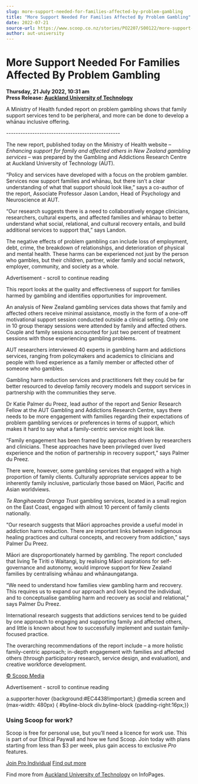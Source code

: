 ```yaml
---
slug: more-support-needed-for-families-affected-by-problem-gambling
title: "More Support Needed For Families Affected By Problem Gambling"
date: 2022-07-21
source-url: https://www.scoop.co.nz/stories/PO2207/S00122/more-support-needed-for-families-affected-by-problem-gambling.htm
author: aut-university
---
```

More Support Needed For Families Affected By Problem Gambling
=============================================================

**Thursday, 21 July 2022, 10:31 am**  
**Press Release: [Auckland University of Technology](https://info.scoop.co.nz/Auckland_University_of_Technology)**

A Ministry of Health funded report on problem gambling shows that family support services tend to be peripheral, and more can be done to develop a whānau inclusive offering.

\------------------------------------------------

The new report, published today on the Ministry of Health website – _Enhancing support for family and affected others in New Zealand gambling services_ – was prepared by the Gambling and Addictions Research Centre at Auckland University of Technology (AUT).

“Policy and services have developed with a focus on the problem gambler. Services now support families and whānau, but there isn’t a clear understanding of what that support should look like,” says a co-author of the report, Associate Professor Jason Landon, Head of Psychology and Neuroscience at AUT.

“Our research suggests there is a need to collaboratively engage clinicians, researchers, cultural experts, and affected families and whānau to better understand what social, relational, and cultural recovery entails, and build additional services to support that,” says Landon.

The negative effects of problem gambling can include loss of employment, debt, crime, the breakdown of relationships, and deterioration of physical and mental health. These harms can be experienced not just by the person who gambles, but their children, partner, wider family and social network, employer, community, and society as a whole.

Advertisement - scroll to continue reading





This report looks at the quality and effectiveness of support for families harmed by gambling and identifies opportunities for improvement.

An analysis of New Zealand gambling services data shows that family and affected others receive minimal assistance, mostly in the form of a one-off motivational support session conducted outside a clinical setting. Only one in 10 group therapy sessions were attended by family and affected others. Couple and family sessions accounted for just two percent of treatment sessions with those experiencing gambling problems.

AUT researchers interviewed 40 experts in gambling harm and addictions services, ranging from policymakers and academics to clinicians and people with lived experience as a family member or affected other of someone who gambles.

Gambling harm reduction services and practitioners felt they could be far better resourced to develop family recovery models and support services in partnership with the communities they serve.

Dr Katie Palmer du Preez, lead author of the report and Senior Research Fellow at the AUT Gambling and Addictions Research Centre, says there needs to be more engagement with families regarding their expectations of problem gambling services or preferences in terms of support, which makes it hard to say what a family-centric service might look like.

“Family engagement has been framed by approaches driven by researchers and clinicians. These approaches have been privileged over lived experience and the notion of partnership in recovery support,” says Palmer du Preez.

There were, however, some gambling services that engaged with a high proportion of family clients. Culturally appropriate services appear to be inherently family inclusive, particularly those based on Māori, Pacific and Asian worldviews.

_Te Rangihaeata Oranga Trust_ gambling services, located in a small region on the East Coast, engaged with almost 10 percent of family clients nationally.

“Our research suggests that Māori approaches provide a useful model in addiction harm reduction. There are important links between indigenous healing practices and cultural concepts, and recovery from addiction,” says Palmer Du Preez.

Māori are disproportionately harmed by gambling. The report concluded that living Te Tiriti o Waitangi, by realising Māori aspirations for self-governance and autonomy, would improve support for New Zealand families by centralising whānau and whānaungatanga.

“We need to understand how families view gambling harm and recovery. This requires us to expand our approach and look beyond the individual, and to conceptualise gambling harm and recovery as social and relational,” says Palmer Du Preez.

International research suggests that addictions services tend to be guided by one approach to engaging and supporting family and affected others, and little is known about how to successfully implement and sustain family-focused practice.

The overarching recommendations of the report include – a more holistic family-centric approach; in-depth engagement with families and affected others (through participatory research, service design, and evaluation), and creative workforce development.

[© Scoop Media](http://www.scoop.co.nz/about/terms.html)  

Advertisement - scroll to continue reading



a.supporter:hover {background:#EC4438!important;} @media screen and (max-width: 480px) { #byline-block div.byline-block {padding-right:16px;}}

### Using Scoop for work?

Scoop is free for personal use, but you’ll need a licence for work use. This is part of our Ethical Paywall and how we fund Scoop. Join today with plans starting from less than $3 per week, plus gain access to exclusive _Pro_ features.  
  
[Join Pro Individual](https://pro.scoop.co.nz/Individual/?from=ProIn24) [Find out more](https://pro.scoop.co.nz/using-scoop-for-work/?from=ProIn24)

Find more from [Auckland University of Technology](https://info.scoop.co.nz/Auckland_University_of_Technology) on InfoPages.